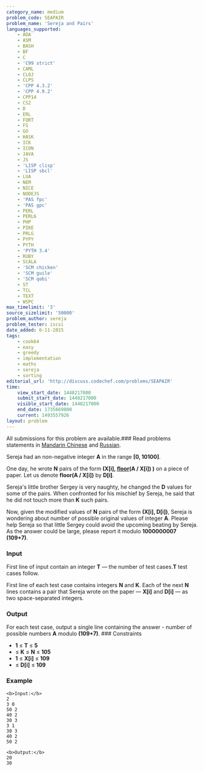 ```yaml
---
category_name: medium
problem_code: SEAPAIR
problem_name: 'Sereja and Pairs'
languages_supported:
    - ADA
    - ASM
    - BASH
    - BF
    - C
    - 'C99 strict'
    - CAML
    - CLOJ
    - CLPS
    - 'CPP 4.3.2'
    - 'CPP 4.9.2'
    - CPP14
    - CS2
    - D
    - ERL
    - FORT
    - FS
    - GO
    - HASK
    - ICK
    - ICON
    - JAVA
    - JS
    - 'LISP clisp'
    - 'LISP sbcl'
    - LUA
    - NEM
    - NICE
    - NODEJS
    - 'PAS fpc'
    - 'PAS gpc'
    - PERL
    - PERL6
    - PHP
    - PIKE
    - PRLG
    - PYPY
    - PYTH
    - 'PYTH 3.4'
    - RUBY
    - SCALA
    - 'SCM chicken'
    - 'SCM guile'
    - 'SCM qobi'
    - ST
    - TCL
    - TEXT
    - WSPC
max_timelimit: '3'
source_sizelimit: '50000'
problem_author: sereja
problem_tester: iscsi
date_added: 6-11-2015
tags:
    - cook64
    - easy
    - greedy
    - implementation
    - maths
    - sereja
    - sorting
editorial_url: 'http://discuss.codechef.com/problems/SEAPAIR'
time:
    view_start_date: 1448217000
    submit_start_date: 1448217000
    visible_start_date: 1448217000
    end_date: 1735669800
    current: 1493557926
layout: problem
---
```

All submissions for this problem are available.###  Read problems statements in [Mandarin Chinese](http://www.codechef.com/download/translated/COOK64/mandarin/SEAPAIR.pdf) and [Russian](http://www.codechef.com/download/translated/COOK64/russian/SEAPAIR.pdf).

Sereja had an non-negative integer **A** in the range **\[0, 10100\]**.

One day, he wrote **N** pairs of the form **(X\[i\], [floor](https://en.wikipedia.org/wiki/Floor_and_ceiling_functions)(A / X\[i\]) )** on a piece of paper. Let us denote **floor(A / X\[i\])** by **D\[i\]**.

Sereja's little brother Sergey is very naughty, he changed the **D** values for some of the pairs. When confronted for his mischief by Sereja, he said that he did not touch more than **K** such pairs.

Now, given the modified values of **N** pairs of the form **(X\[i\], D\[i\])**, Sereja is wondering about number of possible original values of integer **A**. Please help Sereja so that little Sergey could avoid the upcoming beating by Sereja. As the answer could be large, please report it modulo **1000000007 (109+7)**.

### Input

First line of input contain an integer **T** — the number of test cases.**T** test cases follow.

First line of each test case contains integers **N** and **K**. Each of the next **N** lines contains a pair that Sereja wrote on the paper — **X\[i\]** and **D\[i\]** — as two space-separated integers.

### Output

For each test case, output a single line containing the answer - number of possible numbers **A** modulo **(109+7)**. ### Constraints

- **1** ≤ **T** ≤ **5**
- ≤ **K** ≤ **N** ≤ **105**
- **1** ≤ **X\[i\]**  ≤ **109**
- ≤ **D\[i\]**  ≤ **109**

### Example

```
<b>Input:</b>
2
3 0
50 2
40 2
30 3
3 1
30 3
40 2
50 2

<b>Output:</b>
20
30

```
